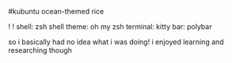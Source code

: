 #kubuntu ocean-themed rice

[](https://hc-cdn.hel1.your-objectstorage.com/s/v3/95cb582f12aa1369b9aa2de2e1d9bfb6bcd4bf93_screenshot_2025-06-21_223012.png)!
[](https://hc-cdn.hel1.your-objectstorage.com/s/v3/03738053b96031ea5704791758cf6b9599ba0a08_screenshot_2025-06-21_223330.png)!
shell: zsh
shell theme: oh my zsh
terminal: kitty
bar: polybar

so i basically had no idea what i was doing! i enjoyed learning and researching though
